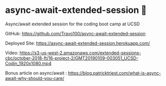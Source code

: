 # async-await-extended-session 🚰
Async/await extended session for the coding boot camp at UCSD

GitHub: https://github.com/Travo100/async-await-extended-session

Deployed Site: https://async-await-extended-session.herokuapp.com/

Video: https://s3-us-west-2.amazonaws.com/extended-sessions-cbc/october-2018-ft/16-project-2/GMT20190109-003051_UCSD-Codin_1920x1080.mp4

Bonus article on async/await : https://blog.patricktriest.com/what-is-async-await-why-should-you-care/